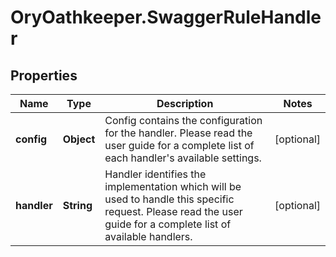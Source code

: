 # OryOathkeeper.SwaggerRuleHandler

## Properties
Name | Type | Description | Notes
------------ | ------------- | ------------- | -------------
**config** | **Object** | Config contains the configuration for the handler. Please read the user guide for a complete list of each handler&#39;s available settings. | [optional] 
**handler** | **String** | Handler identifies the implementation which will be used to handle this specific request. Please read the user guide for a complete list of available handlers. | [optional] 


